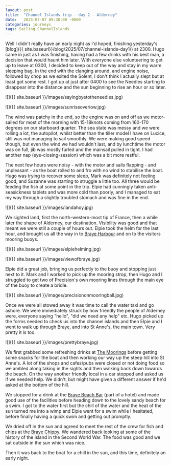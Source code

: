 ```yaml
---
layout: post
title:  "Channel Islands trip - day 2 - Alderney"
date:   2025-07-07 09:30:00 -0000
categories: journeys
tags: Sailing ChannelIslands
---
```


Well I didn't really have an early night as I'd hoped, finishing yesterday's [blog]({{ site.baseurl}}/blog/2025/07/channel-islands-day1/) at 2300. Hugo came in just as I was finishing, having had a few drinks with his best man, a decision that would haunt him later. With everyone else volunteering to get up to leave at 0300, I decided to keep out of the way and stay in my warm sleeping bag. In the end with the clanging around, and engine noise, followed by chop as we exited the Solent, I don't think I actually slept but at least got some rest. I got up at just after 0400 to see the Needles starting to disappear into the distance and the sun beginning to rise an hour or so later.

![]({{ site.baseurl }}/images/sayingbyetotheneedles.jpg)

![]({{ site.baseurl }}/images/sunriseoveriow.jpg)

The wind was patchy in the end, so the engine was on and off as we motor-sailed for most of the morning with 15-18knots coming from 160-170 degrees on our starboard quarter. The sea state was messy and we were rolling a lot, the autopilot, whilst better than the tiller model I have on Lucice, still was not managing to sail smoothly. We were making good speed though, but even the wind we had wouldn't last, and by lunchtime the motor was on full, jib was mostly furled and the mainsail pulled in tight. I had another nap (eye-closing-session) which was a bit more restful.

The next few hours were noisy - with the motor and sails flapping - and unpleasant - as the boat rolled to and fro with no wind to stabilise the boat. Hugo was trying to recover some sleep, Mark was definitely not feeling good, and Suzanne was starting to struggle a little too. All three would be feeding the fish at some point in the trip. Elpie had cunningly taken anti-seasickness tablets and was more cold than poorly, and I managed to eat my way through a slightly troubled stomach and was fine in the end.

![]({{ site.baseurl }}/images/landahoy.jpg)

We sighted land, first the north-western-most tip of France, then a while later the shape of Alderney, our destination. Visibility was good and that meant we were still a couple of hours out. Elpie took the helm for the last hour, and brought us all the way in to [Braye Harbour][brayeh] and on to the visitors mooring buoys.

![]({{ site.baseurl }}/images/elpiehelming.jpg)

![]({{ site.baseurl }}/images/viewofbraye.jpg)

Elpie did a great job, bringing us perfectly to the buoy and stopping just next to it. Mark and I worked to pick up the mooring strop, then Hugo and I struggled to get two of Precision's own mooring lines through the main eye of the buoy to create a bridle.

![]({{ site.baseurl }}/images/precisiononmooringball.jpg)

Once we were all stowed away it was time to call the water taxi and go ashore. We were immediately struck by how friendly the people of Alderney were, everyone saying "hello", "did we need any help" etc. Hugo picked up the forms needed to check us into the channel islands and then Elpie and I went to walk up through Braye, and into St Anne's, the main town. Very pretty it is too.

![]({{ site.baseurl }}/images/prettybraye.jpg)

We first grabbed some refreshing drinks at [The Moorings][moorings] before getting some snacks for the boat and then working our way up the steep hill into St Anne's. A lot of the shops and cafes/pubs were closed or not doing food so we ambled along taking in the sights and then walking back down towards the beach. On the way another friendly local in a car stopped and asked us if we needed help. We didn't, but might have given a different answer if he'd asked at the bottom of the hill. 

We stopped for a drink at the [Braye Beach Bar][bbb] (part of a hotel) and made good use of the facilities before heading down to the lovely sandy beach for a swim. I got to the water first but the chill of the water and the heat of the sun turned me into a wimp and Elpie went for a swim while I hesitated, before finally having a quick swim and getting out promptly.  

We dried off in the sun and agreed to meet the rest of the crew for fish and chips at the [Braye Chippy][bchippy]. We wandered back looking at some of the history of the island in the Second World War. The food was good and we sat outside in the sun which was nice.

Then it was back to the boat for a chill in the sun, and this time, definitely an early night.

[brayeh]: https://www.visitalderney.com/travel/sail-to-alderney/
[bbb]: https://www.visitalderney.com/see-do/food-drink/braye-beach-hotel/
[moorings]: https://www.themoorings.gg/
[bchippy]: https://www.visitalderney.com/see-do/food-drink/braye-chippy/
